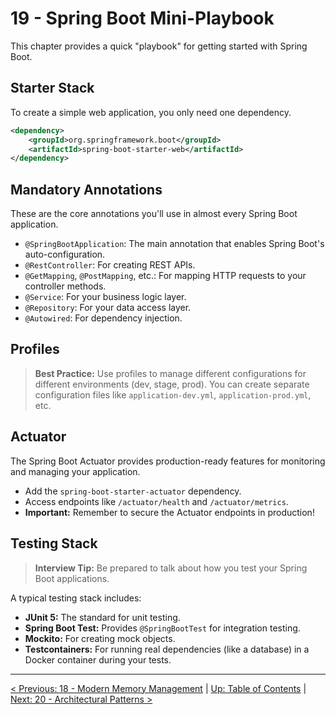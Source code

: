 # 19 - Spring Boot Mini-Playbook

This chapter provides a quick "playbook" for getting started with Spring Boot.

## Starter Stack

To create a simple web application, you only need one dependency.

```xml
<dependency>
    <groupId>org.springframework.boot</groupId>
    <artifactId>spring-boot-starter-web</artifactId>
</dependency>
```

## Mandatory Annotations

These are the core annotations you'll use in almost every Spring Boot application.

*   `@SpringBootApplication`: The main annotation that enables Spring Boot's auto-configuration.
*   `@RestController`: For creating REST APIs.
*   `@GetMapping`, `@PostMapping`, etc.: For mapping HTTP requests to your controller methods.
*   `@Service`: For your business logic layer.
*   `@Repository`: For your data access layer.
*   `@Autowired`: For dependency injection.

## Profiles

> **Best Practice:** Use profiles to manage different configurations for different environments (dev, stage, prod). You can create separate configuration files like `application-dev.yml`, `application-prod.yml`, etc.

## Actuator

The Spring Boot Actuator provides production-ready features for monitoring and managing your application.

*   Add the `spring-boot-starter-actuator` dependency.
*   Access endpoints like `/actuator/health` and `/actuator/metrics`.
*   **Important:** Remember to secure the Actuator endpoints in production!

## Testing Stack

> **Interview Tip:** Be prepared to talk about how you test your Spring Boot applications.

A typical testing stack includes:
*   **JUnit 5:** The standard for unit testing.
*   **Spring Boot Test:** Provides `@SpringBootTest` for integration testing.
*   **Mockito:** For creating mock objects.
*   **Testcontainers:** For running real dependencies (like a database) in a Docker container during your tests.

---
[< Previous: 18 - Modern Memory Management](./18-modern-memory-management.md) | [Up: Table of Contents](./README.md) | [Next: 20 - Architectural Patterns >](./20-architectural-patterns.md)
